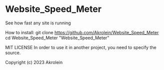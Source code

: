 # Website_Speed_Meter
See how fast any site is running

How to install:
git clone https://github.com/Akrolein/Website_Speed_Meter
cd Website_Speed_Meter
"Website_Speed_Meter"

MIT LICENSE
In order to use it in another project, you need to specify the source.

Copyright (c) 2023 Akrolein
